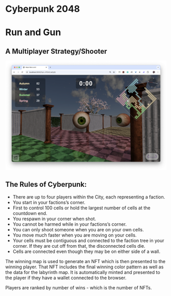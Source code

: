 # Cyberpunk 2048
# Run and Gun
## A Multiplayer Strategy/Shooter

![Cybperunk 2048](./Labyrinth.png)

## The Rules of Cyberpunk:

- There are up to four players within the City, each representing a faction.
- You start in your factions’s corner.
- First to control 100 cells or hold the largest number of cells at the countdown end.
- You respawn in your corner when shot.
- You cannot be harmed while in your factions’s corner.
- You can only shoot someone when you are on your own cells.
- You move much faster when you are moving on your cells.
- Your cells must be contiguous and connected to the faction tree in your corner. If they are cut off from that, the disconnected cells die. 
- Cells are connected even though they may be on either side of a wall.

The winning map is used to generate an NFT which is then presented to the winning player. That NFT includes the final winning color pattern as well as the data for the labyrinth map. It is automatically minted and presented to the player if they have a wallet connected to the browser.

Players are ranked by number of wins - which is the number of NFTs.
